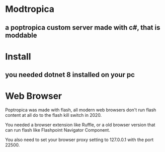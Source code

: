 # Modtropica
a poptropica custom server made with c#, that is moddable
---
# Install
you needed dotnet 8 installed on your pc
---
# Web Browser
Poptropica was made with flash, all modern web browsers don't run flash content at all do to the flash kill switch in 2020.

You needed a browser extension like Ruffle, or a old browser version that can run flash like Flashpoint Navigator Component.

You also need to set your browser proxy setting to 127.0.0.1 with the port 22500.
